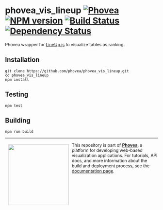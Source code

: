 phovea_vis_lineup [![Phovea][phovea-image]][phovea-url] [![NPM version][npm-image]][npm-url] [![Build Status][travis-image]][travis-url] [![Dependency Status][daviddm-image]][daviddm-url]
=====================

Phovea wrapper for [LineUp.js](http://github.com/Caleydo/lineup.js) to visualize tables as ranking.

Installation
------------

```
git clone https://github.com/phovea/phovea_vis_lineup.git
cd phovea_vis_lineup
npm install
```

Testing
-------

```
npm test
```

Building
--------

```
npm run build
```



***

<a href="https://caleydo.org"><img src="http://caleydo.org/assets/images/logos/caleydo.svg" align="left" width="200px" hspace="10" vspace="6"></a>
This repository is part of **[Phovea](http://phovea.caleydo.org/)**, a platform for developing web-based visualization applications. For tutorials, API docs, and more information about the build and deployment process, see the [documentation page](http://caleydo.org/documentation/).


[phovea-image]: https://img.shields.io/badge/Phovea-Client%20Plugin-F47D20.svg
[phovea-url]: https://phovea.caleydo.org
[npm-image]: https://badge.fury.io/js/phovea_vis_lineup.svg
[npm-url]: https://npmjs.org/package/phovea_vis_lineup
[travis-image]: https://travis-ci.org/phovea/phovea_vis_lineup.svg?branch=master
[travis-url]: https://travis-ci.org/phovea/phovea_vis_lineup
[daviddm-image]: https://david-dm.org/phovea/phovea_vis_lineup.svg?theme=shields.io
[daviddm-url]: https://david-dm.org/phovea/phovea_vis_lineup
